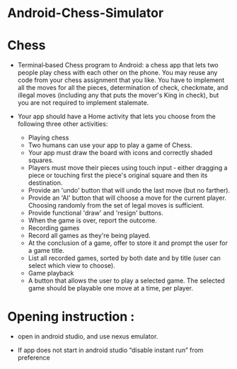# Android-Chess-Simulator 

# Chess
  - Terminal‐based Chess program to Android: a chess app that lets two people play chess with each other on the phone. You may reuse any code from your chess assignment that you like. You have to implement all the moves for all the pieces, determination of check, checkmate, and illegal moves (including any that puts the mover's King in check), but you are not required to implement stalemate.

  - Your app should have a Home activity that lets you choose from the following three other activities:
      - Playing chess 
      - Two humans can use your app to play a game of Chess.
      - Your app must draw the board with icons and correctly shaded squares.
      - Players must move their pieces using touch input ‐ either dragging a piece or touching first the piece's original              square and then its destination.
      - Provide an 'undo' button that will undo the last move (but no farther).
      - Provide an 'AI' button that will choose a move for the current player. Choosing randomly from the set of
        legal moves is sufficient.
      - Provide functional 'draw' and 'resign' buttons. 
      - When the game is over, report the outcome.
      - Recording games 
      - Record all games as they're being played.
      - At the conclusion of a game, offer to store it and prompt the user for a game title.
      - List all recorded games, sorted by both date and by title (user can select which view to choose).
      - Game playback 
      - A button that allows the user to play a selected game. The selected game should be playable one move at a time, per player.
        
# Opening instruction : 
 - open in android studio, and use nexus  emulator. 
 
 - If app does not start in android studio “disable instant run” from preference 
